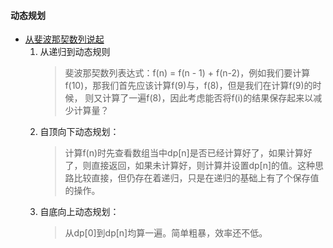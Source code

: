 #### 动态规划
* [从斐波那契数列说起](/src/dp/fbnc.py) 
    1. 从递归到动态规则
        > 斐波那契数列表达式：f(n) = f(n - 1) + f(n-2)，例如我们要计算f(10)，那我们首先应该计算f(9)与，f(8)，但是我们在计算f(9)的时候，
        则又计算了一遍f(8)，因此考虑能否将f(i)的结果保存起来以减少计算量？
    2. 自顶向下动态规划：
        > 计算f(n)时先查看数组当中dp[n]是否已经计算好了，如果计算好了，则直接返回，如果未计算好，则计算并设置dp[n]的值。这种思路比较直接，但仍存在着递归，只是在递归的基础上有了个保存值的操作。
    3. 自底向上动态规划：
        > 从dp[0]到dp[n]均算一遍。简单粗暴，效率还不低。